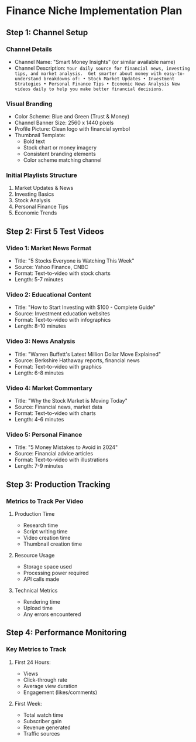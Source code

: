 # Finance Niche Implementation Plan

## Step 1: Channel Setup
### Channel Details
- Channel Name: "Smart Money Insights" (or similar available name)
- Channel Description:  ```
  Your daily source for financial news, investing tips, and market analysis. 
  Get smarter about money with easy-to-understand breakdowns of:
  • Stock Market Updates
  • Investment Strategies
  • Personal Finance Tips
  • Economic News Analysis
  New videos daily to help you make better financial decisions.  ```

### Visual Branding
- Color Scheme: Blue and Green (Trust & Money)
- Channel Banner Size: 2560 x 1440 pixels
- Profile Picture: Clean logo with financial symbol
- Thumbnail Template:
  - Bold text
  - Stock chart or money imagery
  - Consistent branding elements
  - Color scheme matching channel

### Initial Playlists Structure
1. Market Updates & News
2. Investing Basics
3. Stock Analysis
4. Personal Finance Tips
5. Economic Trends

## Step 2: First 5 Test Videos
### Video 1: Market News Format
- Title: "5 Stocks Everyone is Watching This Week"
- Source: Yahoo Finance, CNBC
- Format: Text-to-video with stock charts
- Length: 5-7 minutes

### Video 2: Educational Content
- Title: "How to Start Investing with $100 - Complete Guide"
- Source: Investment education websites
- Format: Text-to-video with infographics
- Length: 8-10 minutes

### Video 3: News Analysis
- Title: "Warren Buffett's Latest Million Dollar Move Explained"
- Source: Berkshire Hathaway reports, financial news
- Format: Text-to-video with graphics
- Length: 6-8 minutes

### Video 4: Market Commentary
- Title: "Why the Stock Market is Moving Today"
- Source: Financial news, market data
- Format: Text-to-video with charts
- Length: 4-6 minutes

### Video 5: Personal Finance
- Title: "5 Money Mistakes to Avoid in 2024"
- Source: Financial advice articles
- Format: Text-to-video with illustrations
- Length: 7-9 minutes

## Step 3: Production Tracking
### Metrics to Track Per Video
1. Production Time
   - Research time
   - Script writing time
   - Video creation time
   - Thumbnail creation time
   
2. Resource Usage
   - Storage space used
   - Processing power required
   - API calls made
   
3. Technical Metrics
   - Rendering time
   - Upload time
   - Any errors encountered

## Step 4: Performance Monitoring
### Key Metrics to Track
1. First 24 Hours:
   - Views
   - Click-through rate
   - Average view duration
   - Engagement (likes/comments)

2. First Week:
   - Total watch time
   - Subscriber gain
   - Revenue generated
   - Traffic sources
